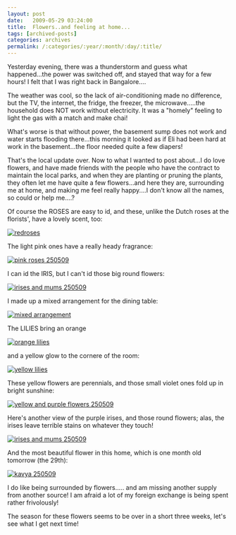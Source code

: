 ```yaml
---
layout: post
date:	2009-05-29 03:24:00
title:  Flowers..and feeling at home...
tags: [archived-posts]
categories: archives
permalink: /:categories/:year/:month/:day/:title/
---
```

Yesterday evening, there was a thunderstorm and guess what happened...the power was switched off, and stayed that way for a few hours! I felt that I was right back in Bangalore....

The weather was cool, so the lack of air-conditioning made no difference, but the TV, the internet, the fridge, the freezer, the microwave.....the household does NOT work without electricity. It was a "homely" feeling to light the gas with a match and make chai!

What's worse is that without power, the basement sump does not work and water starts flooding there...this morning it looked as if Eli had been hard at work in the basement...the floor needed quite a few diapers!


That's the local update over. Now to what I wanted to post about...I do love flowers, and have made friends with the people who have the contract to maintain the local parks, and when they are planting or pruning the plants, they often let me have quite a few flowers...and here they are, surrounding me at home, and making me feel really happy....I don't know all the names, so could <LJ user="asakiyume"> or <LJ user="suzan_s"> help me....?


Of course the ROSES are easy to id, and these, unlike the Dutch roses at the florists', have a lovely scent, too:

<a href="http://s562.photobucket.com/albums/ss67/pugaippadam/?action=view&current=IMG_0878.jpg" target="_blank"><img src="http://i562.photobucket.com/albums/ss67/pugaippadam/IMG_0878.jpg" border="0" alt="redroses"></a>


<lj-cut text="want to see more flora?">


The light pink ones have a really heady fragrance:


<a href="http://s562.photobucket.com/albums/ss67/pugaippadam/?action=view&current=IMG_0886.jpg" target="_blank"><img src="http://i562.photobucket.com/albums/ss67/pugaippadam/IMG_0886.jpg" border="0" alt="pink roses 250509"></a>


I can id the IRIS, but I can't id those big round flowers:


<a href="http://s562.photobucket.com/albums/ss67/pugaippadam/?action=view&current=IMG_0877.jpg" target="_blank"><img src="http://i562.photobucket.com/albums/ss67/pugaippadam/IMG_0877.jpg" border="0" alt="irises and mums 250509"></a>


I made up a mixed arrangement for the dining table:


<a href="http://s562.photobucket.com/albums/ss67/pugaippadam/?action=view&current=IMG_0876.jpg" target="_blank"><img src="http://i562.photobucket.com/albums/ss67/pugaippadam/IMG_0876.jpg" border="0" alt="mixed arrangement"></a>


The LILIES bring an orange 



<a href="http://s562.photobucket.com/albums/ss67/pugaippadam/?action=view&current=IMG_0875.jpg" target="_blank"><img src="http://i562.photobucket.com/albums/ss67/pugaippadam/IMG_0875.jpg" border="0" alt="orange lilies"></a>


and a yellow glow to the cornere of the room:


<a href="http://s562.photobucket.com/albums/ss67/pugaippadam/?action=view&current=IMG_0887.jpg" target="_blank"><img src="http://i562.photobucket.com/albums/ss67/pugaippadam/IMG_0887.jpg" border="0" alt="yellow lilies"></a>


These yellow flowers are perennials, and those small violet ones fold up in bright sunshine:


<a href="http://s562.photobucket.com/albums/ss67/pugaippadam/?action=view&current=IMG_0885.jpg" target="_blank"><img src="http://i562.photobucket.com/albums/ss67/pugaippadam/IMG_0885.jpg" border="0" alt="yellow and purple flowers 250509"></a>

</lj-cut>

Here's another view of the purple irises, and those round flowers; alas, the irises leave terrible stains on whatever they touch!

<a href="http://s562.photobucket.com/albums/ss67/pugaippadam/?action=view&current=IMG_0884.jpg" target="_blank"><img src="http://i562.photobucket.com/albums/ss67/pugaippadam/IMG_0884.jpg" border="0" alt="irises and mums 250509"></a>


And the most beautiful flower in this home, which is one month old tomorrow (the 29th):


<a href="http://s562.photobucket.com/albums/ss67/pugaippadam/?action=view&current=IMG_0889.jpg" target="_blank"><img src="http://i562.photobucket.com/albums/ss67/pugaippadam/IMG_0889.jpg" border="0" alt="kavya 250509"></a>

I do like being surrounded by flowers..... and am missing another supply from another source! I am afraid a lot of my foreign exchange is being spent rather frivolously!



The season for these flowers seems to be over in a short three weeks, let's see what I get next time!
